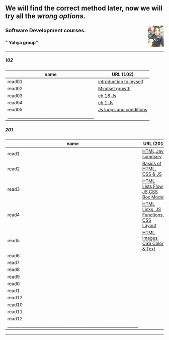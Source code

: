 
## We will find the correct method later, now we will try all the ***wrong options.***  
<img align="right" width="10%" src="11.jpg"> 




### Software Development courses.          
####  " Yahya group"
____________________________________________________________________________________________________________________
##### 102

| name   | URL (102)                        |
|--------|----------------------------------|
| read01 | [introduction to myself](1.md)   |
| read02 | [Mindset growth](22.md)          |
| read03 | [ch 18 Js](3.md)                 |
| read04 | [ch 1 Js](4.md)                  |
| read05 | [Js loops and conditions](55.md) |
|___________________________________________|


##### 201 

| name   | URL (201)                                              |
|--------|--------------------------------------------------------|
| read1  | [HTML,Java summary](201/class01.md)                    |
| read2  | [Basics of HTML, CSS & JS](201/class02.md)             |
| read3  | [HTML Lists,Flow JS,CSS Box Model](201/class03.md)     |
| read4  | [HTML Links, JS Functions, CSS Layout](201/class04.md) |
| read5  | [HTML Images; CSS Color & Text](201/class05.md)        |
| read6  | [](201/class06.md)                                     |
| read7  | [](201/class07.md)                                     |
| read8  | [](201/class08.md)                                     |
| read9  | [](201/class09.md)                                     |
| read0  | [](201/class10.md)                                     |
| read1  | [](201/class11.md)                                     |
| read12 | [](201/class12.md)                                     |
| read10 | [](201/class13.md)                                     |
| read11 | [](201/class14.md)                                     |
| read12 | [](201/class15.md)                                     |
|_________________________________________________________________|

____________________________________________________________________________________________________________________
